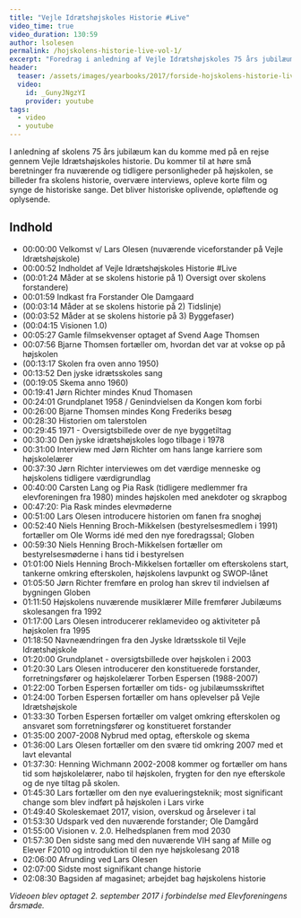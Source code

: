```yaml
---
title: "Vejle Idrætshøjskoles Historie #Live"
video_time: true
video_duration: 130:59
author: lsolesen
permalink: /hojskolens-historie-live-vol-1/
excerpt: "Foredrag i anledning af Vejle Idrætshøjskoles 75 års jubilæum og Elevforeningens elevmøde 2017. I Vejle Idrætshøjskoles Historie #Live var der besøg på scenen af en masse af de personligheder, der har været med til at skabe højskolen."
header:
  teaser: /assets/images/yearbooks/2017/forside-hojskolens-historie-live.png
  video:
    id: _GunyJNgzYI
    provider: youtube
tags:
  - video
  - youtube
---
```


I anledning af skolens 75 års jubilæum kan du komme med på en rejse gennem Vejle Idrætshøjskoles historie. Du kommer til at høre små beretninger fra nuværende og tidligere personligheder på højskolen, se billeder fra skolens historie, overvære interviews, opleve korte film og synge de historiske sange. Det bliver historiske oplivende, opløftende og oplysende.

## Indhold

- 00:00:00 Velkomst v/ Lars Olesen (nuværende viceforstander på Vejle Idrætshøjskole)
- 00:00:52 Indholdet af Vejle Idrætshøjskoles Historie #Live
- (00:01:24 Måder at se skolens historie på 1) Oversigt over skolens forstandere)
- 00:01:59 Indkast fra Forstander Ole Damgaard
- (00:03:14 Måder at se skolens historie på 2) Tidslinje)
- (00:03:52 Måder at se skolens historie på 3) Byggefaser) 
- (00:04:15 Visionen 1.0)
- 00:05:27 Gamle filmsekvenser optaget af Svend Aage Thomsen
- 00:07:56 Bjarne Thomsen fortæller om, hvordan det var at vokse op på højskolen
- (00:13:17 Skolen fra oven anno 1950)
- 00:13:52 Den jyske idrætsskoles sang
- (00:19:05 Skema anno 1960)
- 00:19:41 Jørn Richter mindes Knud Thomasen 
- 00:24:01 Grundplanet 1958 / Genindvielsen da Kongen kom forbi
- 00:26:00 Bjarne Thomsen mindes Kong Frederiks besøg
- 00:28:30 Historien om talerstolen
- 00:29:45 1971 - Oversigtsbillede over de nye byggetiltag
- 00:30:30 Den jyske idrætshøjskoles logo tilbage i 1978
- 00:31:00 Interview med Jørn Richter om hans lange karriere som højskolelærer
- 00:37:30 Jørn Richter interviewes om det værdige menneske og højskolens tidligere værdigrundlag
- 00:40:00 Carsten Lang og Pia Rask (tidligere medlemmer fra elevforeningen fra 1980) mindes højskolen med anekdoter og skrapbog
- 00:47:20: Pia Rask mindes elevmøderne
- 00:51:00 Lars Olesen introducere historien om fanen fra snoghøj
- 00:52:40 Niels Henning Broch-Mikkelsen (bestyrelsesmedlem i 1991) fortæller om Ole Worms idé med den nye foredragssal; Globen
- 00:59:30 Niels Henning Broch-Mikkelsen fortæller om bestyrelsesmøderne i hans tid i bestyrelsen
- 01:01:00 Niels Henning Broch-Mikkelsen fortæller om efterskolens start, tankerne omkring efterskolen, højskolens lavpunkt og SWOP-lånet
- 01:05:50 Jørn Richter fremføre en prolog han skrev til indvielsen af bygningen Globen
- 01:11:50 Højskolens nuværende musiklærer Mille fremfører Jubilæums skolesangen fra 1992
- 01:17:00 Lars Olesen introducerer reklamevideo og aktiviteter på højskolen fra 1995
- 01:18:50 Navneændringen fra den Jyske Idrætsskole til Vejle Idrætshøjskole
- 01:20:00 Grundplanet - oversigtsbillede over højskolen i 2003
- 01:20:30 Lars Olesen introducerer den konstituerede forstander, forretningsfører og højskolelærer Torben Espersen (1988-2007)
- 01:22:00 Torben Espersen fortæller om tids- og jubilæumsskriftet
- 01:24:00 Torben Espersen fortæller om hans oplevelser på Vejle Idrætshøjskole
- 01:33:30 Torben Espersen fortæller om valget omkring efterskolen og ansvaret som forretningsfører og konstitueret forstander
- 01:35:00 2007-2008 Nybrud med optag, efterskole og skema
- 01:36:00 Lars Olesen fortæller om den svære tid omkring 2007 med et lavt elevantal
- 01:37:30: Henning Wichmann 2002-2008 kommer og fortæller om hans tid som højskolelærer, nabo til højskolen, frygten for den nye efterskole og de nye tiltag på skolen.
- 01:45:30 Lars fortæller om den nye evalueringsteknik; most significant change som blev indført på højskolen i Lars virke
- 01:49:40 Skoleskemaet 2017, vision, overskud og årselever i tal
- 01:53:30 Udspark ved den nuværende forstander; Ole Damgård
- 01:55:00 Visionen v. 2.0. Helhedsplanen frem mod 2030
- 01:57:30 Den sidste sang med den nuværende VIH sang af Mille og Elever F2010 og introduktion til den nye højskolesang 2018
- 02:06:00 Afrunding ved Lars Olesen
- 02:07:00 Sidste most signifikant change historie
- 02:08:30 Bagsiden af magasinet; arbejdet bag højskolens historie

_Videoen blev optaget 2. september 2017 i forbindelse med Elevforeningens årsmøde._
